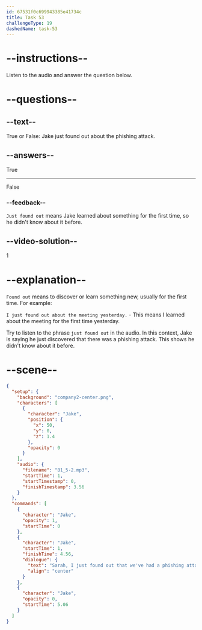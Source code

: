 ```yaml
---
id: 67531f0c699943385e41734c
title: Task 53
challengeType: 19
dashedName: task-53
---
```

<!-- (Audio) Jake: Sarah, I just found out that we've had a phishing attack on our system. -->

# --instructions--

Listen to the audio and answer the question below.

# --questions--

## --text--

True or False: Jake just found out about the phishing attack.

## --answers--

True

---

False

### --feedback--

`Just found out` means Jake learned about something for the first time, so he didn't know about it before.

## --video-solution--

1

# --explanation--

`Found out` means to discover or learn something new, usually for the first time. For example: 

`I just found out about the meeting yesterday.` - This means I learned about the meeting for the first time yesterday.

Try to listen to the phrase `just found out` in the audio. In this context, Jake is saying he just discovered that there was a phishing attack. This shows he didn't know about it before. 

# --scene--

```json
{
  "setup": {
    "background": "company2-center.png",
    "characters": [
      {
        "character": "Jake",
        "position": {
          "x": 50,
          "y": 0,
          "z": 1.4
        },
        "opacity": 0
      }
    ],
    "audio": {
      "filename": "B1_5-2.mp3",
      "startTime": 1,
      "startTimestamp": 0,
      "finishTimestamp": 3.56
    }
  },
  "commands": [
    {
      "character": "Jake",
      "opacity": 1,
      "startTime": 0
    },
    {
      "character": "Jake",
      "startTime": 1,
      "finishTime": 4.56,
      "dialogue": {
        "text": "Sarah, I just found out that we've had a phishing attack on our system.",
        "align": "center"
      }
    },
    {
      "character": "Jake",
      "opacity": 0,
      "startTime": 5.06
    }
  ]
}
```
